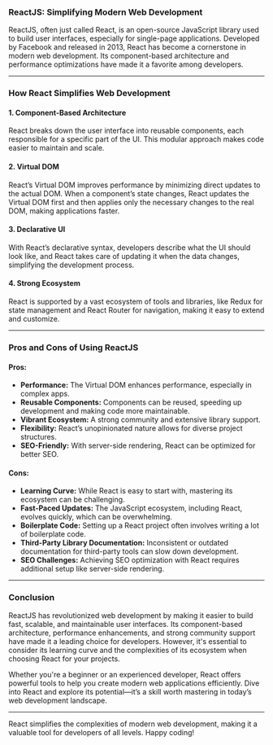 ### **ReactJS: Simplifying Modern Web Development**

ReactJS, often just called React, is an open-source JavaScript library used to build user interfaces, especially for single-page applications. Developed by Facebook and released in 2013, React has become a cornerstone in modern web development. Its component-based architecture and performance optimizations have made it a favorite among developers.

---

### **How React Simplifies Web Development**

#### **1. Component-Based Architecture**

React breaks down the user interface into reusable components, each responsible for a specific part of the UI. This modular approach makes code easier to maintain and scale.

#### **2. Virtual DOM**

React’s Virtual DOM improves performance by minimizing direct updates to the actual DOM. When a component’s state changes, React updates the Virtual DOM first and then applies only the necessary changes to the real DOM, making applications faster.

#### **3. Declarative UI**

With React’s declarative syntax, developers describe what the UI should look like, and React takes care of updating it when the data changes, simplifying the development process.

#### **4. Strong Ecosystem**

React is supported by a vast ecosystem of tools and libraries, like Redux for state management and React Router for navigation, making it easy to extend and customize.

---

### **Pros and Cons of Using ReactJS**

#### **Pros:**

- **Performance:** The Virtual DOM enhances performance, especially in complex apps.
- **Reusable Components:** Components can be reused, speeding up development and making code more maintainable.
- **Vibrant Ecosystem:** A strong community and extensive library support.
- **Flexibility:** React’s unopinionated nature allows for diverse project structures.
- **SEO-Friendly:** With server-side rendering, React can be optimized for better SEO.

#### **Cons:**

- **Learning Curve:** While React is easy to start with, mastering its ecosystem can be challenging.
- **Fast-Paced Updates:** The JavaScript ecosystem, including React, evolves quickly, which can be overwhelming.
- **Boilerplate Code:** Setting up a React project often involves writing a lot of boilerplate code.
- **Third-Party Library Documentation:** Inconsistent or outdated documentation for third-party tools can slow down development.
- **SEO Challenges:** Achieving SEO optimization with React requires additional setup like server-side rendering.

---

### **Conclusion**

ReactJS has revolutionized web development by making it easier to build fast, scalable, and maintainable user interfaces. Its component-based architecture, performance enhancements, and strong community support have made it a leading choice for developers. However, it's essential to consider its learning curve and the complexities of its ecosystem when choosing React for your projects.

Whether you're a beginner or an experienced developer, React offers powerful tools to help you create modern web applications efficiently. Dive into React and explore its potential—it’s a skill worth mastering in today’s web development landscape.

---

React simplifies the complexities of modern web development, making it a valuable tool for developers of all levels. Happy coding!
